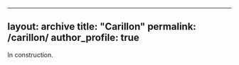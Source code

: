 
---
layout: archive
title: "Carillon"
permalink: /carillon/
author_profile: true
---

In construction.
